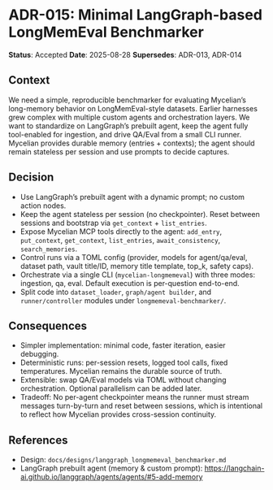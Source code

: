 # ADR-015: Minimal LangGraph-based LongMemEval Benchmarker

**Status**: Accepted
**Date**: 2025-08-28
**Supersedes**: ADR-013, ADR-014

## Context
We need a simple, reproducible benchmarker for evaluating Mycelian’s long-memory behavior on LongMemEval-style datasets. Earlier harnesses grew complex with multiple custom agents and orchestration layers. We want to standardize on LangGraph’s prebuilt agent, keep the agent fully tool-enabled for ingestion, and drive QA/Eval from a small CLI runner. Mycelian provides durable memory (entries + contexts); the agent should remain stateless per session and use prompts to decide captures.

## Decision
- Use LangGraph’s prebuilt agent with a dynamic prompt; no custom action nodes.
- Keep the agent stateless per session (no checkpointer). Reset between sessions and bootstrap via `get_context` + `list_entries`.
- Expose Mycelian MCP tools directly to the agent: `add_entry`, `put_context`, `get_context`, `list_entries`, `await_consistency`, `search_memories`.
- Control runs via a TOML config (provider, models for agent/qa/eval, dataset path, vault title/ID, memory title template, top_k, safety caps).
- Orchestrate via a single CLI (`mycelian-longmemeval`) with three modes: ingestion, qa, eval. Default execution is per-question end-to-end.
- Split code into `dataset_loader`, `graph/agent builder`, and `runner/controller` modules under `longmemeval-benchmarker/`.

## Consequences
- Simpler implementation: minimal code, faster iteration, easier debugging.
- Deterministic runs: per-session resets, logged tool calls, fixed temperatures. Mycelian remains the durable source of truth.
- Extensible: swap QA/Eval models via TOML without changing orchestration. Optional parallelism can be added later.
- Tradeoff: No per-agent checkpointer means the runner must stream messages turn-by-turn and reset between sessions, which is intentional to reflect how Mycelian provides cross-session continuity.

## References
- Design: `docs/designs/langgraph_longmemeval_benchmarker.md`
- LangGraph prebuilt agent (memory & custom prompt): https://langchain-ai.github.io/langgraph/agents/agents/#5-add-memory
